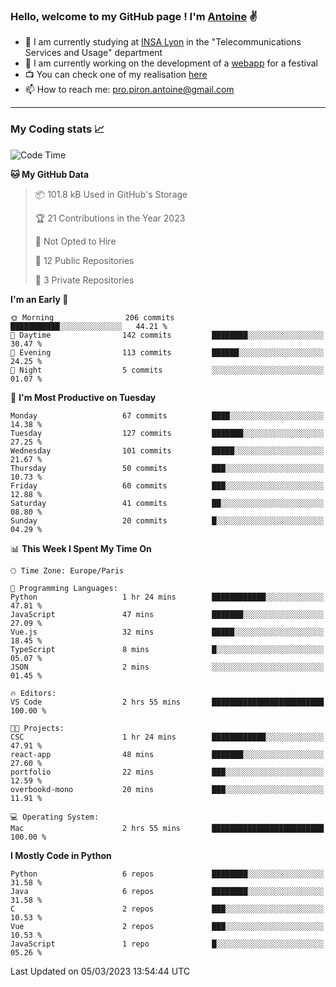 ### Hello, welcome to my GitHub page ! I'm [Antoine](https://github.com/AntoinePiron) ✌️

- 🌱 I am currently studying at [INSA Lyon](https://www.insa-lyon.fr) in the "Telecommunications Services and Usage" department
- 🔭 I am currently working on the development of a [webapp](https://github.com/24HeuresINSA/Overbookd) for a festival
- 📺 You can check one of my realisation [here](https://astustc.fr)
- 📫 How to reach me: [pro.piron.antoine@gmail.com](mailto:pro.piron.antoine@gmail.com)

---

### My Coding stats 📈
<!--START_SECTION:waka-->
![Code Time](http://img.shields.io/badge/Code%20Time-47%20hrs%2049%20mins-blue)

**🐱 My GitHub Data** 

> 📦 101.8 kB Used in GitHub's Storage 
 > 
> 🏆 21 Contributions in the Year 2023
 > 
> 🚫 Not Opted to Hire
 > 
> 📜 12 Public Repositories 
 > 
> 🔑 3 Private Repositories 
 > 
**I'm an Early 🐤** 

```text
🌞 Morning                206 commits         ███████████░░░░░░░░░░░░░░   44.21 % 
🌆 Daytime                142 commits         ████████░░░░░░░░░░░░░░░░░   30.47 % 
🌃 Evening                113 commits         ██████░░░░░░░░░░░░░░░░░░░   24.25 % 
🌙 Night                  5 commits           ░░░░░░░░░░░░░░░░░░░░░░░░░   01.07 % 
```
📅 **I'm Most Productive on Tuesday** 

```text
Monday                   67 commits          ████░░░░░░░░░░░░░░░░░░░░░   14.38 % 
Tuesday                  127 commits         ███████░░░░░░░░░░░░░░░░░░   27.25 % 
Wednesday                101 commits         █████░░░░░░░░░░░░░░░░░░░░   21.67 % 
Thursday                 50 commits          ███░░░░░░░░░░░░░░░░░░░░░░   10.73 % 
Friday                   60 commits          ███░░░░░░░░░░░░░░░░░░░░░░   12.88 % 
Saturday                 41 commits          ██░░░░░░░░░░░░░░░░░░░░░░░   08.80 % 
Sunday                   20 commits          █░░░░░░░░░░░░░░░░░░░░░░░░   04.29 % 
```


📊 **This Week I Spent My Time On** 

```text
🕑︎ Time Zone: Europe/Paris

💬 Programming Languages: 
Python                   1 hr 24 mins        ████████████░░░░░░░░░░░░░   47.81 % 
JavaScript               47 mins             ███████░░░░░░░░░░░░░░░░░░   27.09 % 
Vue.js                   32 mins             █████░░░░░░░░░░░░░░░░░░░░   18.45 % 
TypeScript               8 mins              █░░░░░░░░░░░░░░░░░░░░░░░░   05.07 % 
JSON                     2 mins              ░░░░░░░░░░░░░░░░░░░░░░░░░   01.45 % 

🔥 Editors: 
VS Code                  2 hrs 55 mins       █████████████████████████   100.00 % 

🐱‍💻 Projects: 
CSC                      1 hr 24 mins        ████████████░░░░░░░░░░░░░   47.91 % 
react-app                48 mins             ███████░░░░░░░░░░░░░░░░░░   27.60 % 
portfolio                22 mins             ███░░░░░░░░░░░░░░░░░░░░░░   12.59 % 
overbookd-mono           20 mins             ███░░░░░░░░░░░░░░░░░░░░░░   11.91 % 

💻 Operating System: 
Mac                      2 hrs 55 mins       █████████████████████████   100.00 % 
```

**I Mostly Code in Python** 

```text
Python                   6 repos             ████████░░░░░░░░░░░░░░░░░   31.58 % 
Java                     6 repos             ████████░░░░░░░░░░░░░░░░░   31.58 % 
C                        2 repos             ███░░░░░░░░░░░░░░░░░░░░░░   10.53 % 
Vue                      2 repos             ███░░░░░░░░░░░░░░░░░░░░░░   10.53 % 
JavaScript               1 repo              █░░░░░░░░░░░░░░░░░░░░░░░░   05.26 % 
```




 Last Updated on 05/03/2023 13:54:44 UTC
<!--END_SECTION:waka-->
